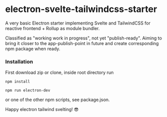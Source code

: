 # electron-svelte-tailwindcss-starter

A very basic Electron starter implementing Svelte and TailwindCSS for reactive frontend + Rollup as module bundler.

Classified as "working work in progress", not yet "publish-ready". Aiming to bring it closer to the app-publish-point in future and create 
corresponding npm package when ready. 

### Installation

First download zip or clone, inside root directory run

```
npm install
```

```
npm run electron-dev
```

or one of the other npm scripts, see package.json.

Happy electron tailwind svelting! 😎
